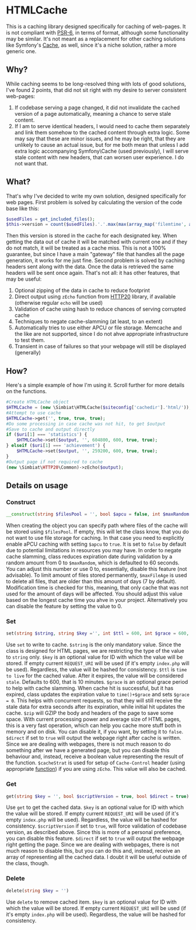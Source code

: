 # HTMLCache
This is a caching library designed specifically for caching of web-pages. It is not compliant with [PSR-6](https://github.com/php-fig/cache), in terms of format, although some functionality may be similar. It's not meant as a replacement for other caching solutions like Symfony's [Cache](https://github.com/symfony/cache), as well, since it's a niche solution, rather a more generic one.

## Why?
While caching seems to be long-resolved thing with lots of good solutions, I've found 2 points, that did not sit right with my desire to server consistent web-pages:
1. If codebase serving a page changed, it did not invalidate the cached version of a page automatically, meaning a chance to serve stale content.
2. If I am to serve identical headers, I would need to cache them separately and link them somehow to the cached content through extra logic.
Some may say that these are minor issues, and he may be right, that they are unlikely to cause an actual issue, but for me both mean that unless I add extra logic accompanying Symfony\Cache (used previously), I will serve stale content with new headers, that can worsen user experience. I do not want that.

## What?
That's why I've decided to write my own solution, designed specifically for web pages.
First problem is solved by calculating the version of the code base like this:
```php
$usedFiles = get_included_files();
$this->version = count($usedFiles).'.'.max(max(array_map('filemtime', array_filter($usedFiles, 'is_file'))),
```
Then this version is stored in the cache for each designated key. When getting the data out of cache it will be matched with current one and if they do not match, it will be treated as a cache miss. This is not a 100% guarantee, but since I have a main "gateway" file that handles all the page generation, it works for me just fine.
Second problem is solved by caching headers sent along with the data. Once the data is retrieved the same headers will be sent once again.
That's not all: it has other features, that may be useful:
1. Optional zipping of the data in cache to reduce footprint
2. Direct output using `zEcho` function from [HTTP20](https://github.com/Simbiat/HTTP20/blob/main/doc/Common.md#zecho) library, if available (otherwise regular `echo` will be used)
3. Validation of cache using hash to reduce chances of serving corrupted cache
4. Techniques to negate cache-slamming (at least, to an extent)
5. Automatically tries to use either APCU or file storage. Memcache and the like are not supported, since I do not ahve appropriate infrastructure to test them.
6. Transient in case of failures so that your webpage will still be displayed (generally)

## How?
Here's a simple example of how I'm using it. Scroll further for more details on the functions.
```php
#Create HTMLCache object
$HTMLCache = (new \Simbiat\HTMLCache($siteconfig['cachedir'].'html/'));
#Attempt to use cache
$HTMLCache->get('', true, true, true);
#Do some processing in case cache was not hit, to get $output
#Save to cache and output directly
if ($uri[1] === 'statistics') {
    $HTMLCache->set($output, '', 604800, 600, true, true);
} elseif ($uri[1] === 'achievement') {
    $HTMLCache->set($output, '', 259200, 600, true, true);
}
#Output page if not required to cache
(new \Simbiat\HTTP20\Common)->zEcho($output);
```

## Details on usage
### Construct
```php
__construct(string $filesPool = '', bool $apcu = false, int $maxRandom = 60, int $maxFileAge = 7)
```
When creating the object you can specify path where files of the cache will be stored using `$filesPool`. If empty, this will let the class know, that you do not want to use file storage for caching. In that case you need to explicitly enable aPCU caching with setting `$apcu` to `true`. It is set to `false` by default due to potential limitations in resources you may have.
In order to negate cache slamming, class reduces expiration date during validation by a random amount from 0 to `$maxRandom`, which is defaulted to 60 seconds. You can adjust this number or use 0 to, essentially, disable this feature (not advisable).
To limit amount of files stored permanently, `$maxFileAge` is used to delete all files, that are older than this amount of days (7 by default). Modification time is checked for this, meaning, that only cache that was not used for the amount of days will be affected. You should adjust this value based on the longest cache time you ahve in your project. Alternatively you can disable the feature by setting the value to 0.

### Set
```php
set(string $string, string $key ='', int $ttl = 600, int $grace = 600, bool $zip = true, bool $direct = true, string $cacheStrat = '')
```
Use `set` to write to cache. `$string` is the only mandatory value. Since the class is designed for HTML pages, we are restricting the type of the value to `string` only.
`$key` is an optional value for ID with which the value will be stored. If empty current `REQUEST_URI` will be used (if it's empty `index.php` will be used). Regardless, the value will be hashed for consistency.
`$ttl` is `time to live` for the cached value. After it expires, the value will be considered `stale`. Defaults to 600, that is 10 minutes.
`$grace` is an optional grace period to help with cache slamming. When cache hit is successful, but it has expired, class updates the expiration value to `time()+$grace` and sets `$grace = 0`. This helps with concurrent requests, so that they will still receive the stale data for extra seconds after its expiration, while initial hit updates the cache.
`$zip` will GZIP the body and headers of the page to save some space. With current processing power and average size of HTML pages, this is a very fast operation, which can help you cache more stuff both in memory and on disk. You can disable it, if you want, by setting it to `false`.
`$direct` if set to `true` will output the webpage right after cache is written. Since we are dealing with webpages, there is not much reason to do something after we have a generated page, but you can disable this behaviour and, instead, receive a boolean value representing the result of the function.
`$cacheStrat` is used for setup of `Cache-Control` header (using appropriate [function](https://github.com/Simbiat/HTTP20/blob/main/doc/Headers.md#cachecontrol)) if you are using `zEcho`. This value will also be cached.

### Get
```php
get(string $key = '', bool $scriptVersion = true, bool $direct = true)
```
Use `get` to get the cached data.
`$key` is an optional value for ID with which the value will be stored. If empty current `REQUEST_URI` will be used (if it's empty `index.php` will be used). Regardless, the value will be hashed for consistency.
`$scriptVersion` if set to `true`, will force validation of codebase version, as described above. Since this is more of a personal preference, you can disable this feature.
`$direct` if set to `true` will output the webpage right getting the page. Since we are dealing with webpages, there is not much reason to disable this, but you can do this and, instead, receive an array of representing all the cached data. I doubt it will be useful outside of the class, though.

### Delete
```php
delete(string $key = '')
```
Use `delete` to remove cached item.
`$key` is an optional value for ID with which the value will be stored. If empty current `REQUEST_URI` will be used (if it's empty `index.php` will be used). Regardless, the value will be hashed for consistency.
